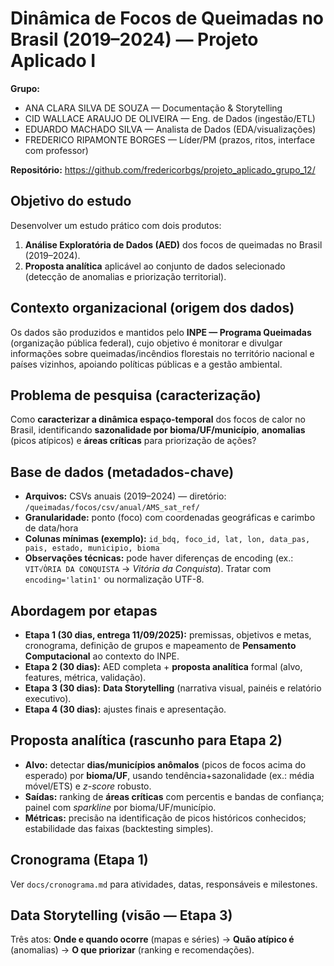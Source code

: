 # Dinâmica de Focos de Queimadas no Brasil (2019–2024) — Projeto Aplicado I

**Grupo:**  
- ANA CLARA SILVA DE SOUZA — Documentação & Storytelling  
- CID WALLACE ARAUJO DE OLIVEIRA — Eng. de Dados (ingestão/ETL)  
- EDUARDO MACHADO SILVA — Analista de Dados (EDA/visualizações)  
- FREDERICO RIPAMONTE BORGES — Líder/PM (prazos, ritos, interface com professor)

**Repositório:** https://github.com/fredericorbgs/projeto_aplicado_grupo_12/

## Objetivo do estudo
Desenvolver um estudo prático com dois produtos:
1) **Análise Exploratória de Dados (AED)** dos focos de queimadas no Brasil (2019–2024).  
2) **Proposta analítica** aplicável ao conjunto de dados selecionado (detecção de anomalias e priorização territorial).

## Contexto organizacional (origem dos dados)
Os dados são produzidos e mantidos pelo **INPE — Programa Queimadas** (organização pública federal), cujo objetivo é monitorar e divulgar informações sobre queimadas/incêndios florestais no território nacional e países vizinhos, apoiando políticas públicas e a gestão ambiental.

## Problema de pesquisa (caracterização)
Como **caracterizar a dinâmica espaço-temporal** dos focos de calor no Brasil, identificando **sazonalidade por bioma/UF/município**, **anomalias** (picos atípicos) e **áreas críticas** para priorização de ações?

## Base de dados (metadados-chave)
- **Arquivos:** CSVs anuais (2019–2024) — diretório: `/queimadas/focos/csv/anual/AMS_sat_ref/`  
- **Granularidade:** ponto (foco) com coordenadas geográficas e carimbo de data/hora  
- **Colunas mínimas (exemplo):** `id_bdq, foco_id, lat, lon, data_pas, pais, estado, municipio, bioma`  
- **Observações técnicas:** pode haver diferenças de encoding (ex.: `VIT√ÒRIA DA CONQUISTA` → *Vitória da Conquista*). Tratar com `encoding='latin1'` ou normalização UTF-8.

## Abordagem por etapas
- **Etapa 1 (30 dias, entrega 11/09/2025):** premissas, objetivos e metas, cronograma, definição de grupos e mapeamento de **Pensamento Computacional** ao contexto do INPE.  
- **Etapa 2 (30 dias):** AED completa + **proposta analítica** formal (alvo, features, métrica, validação).  
- **Etapa 3 (30 dias):** **Data Storytelling** (narrativa visual, painéis e relatório executivo).  
- **Etapa 4 (30 dias):** ajustes finais e apresentação.

## Proposta analítica (rascunho para Etapa 2)
- **Alvo:** detectar **dias/municípios anômalos** (picos de focos acima do esperado) por **bioma/UF**, usando tendência+sazonalidade (ex.: média móvel/ETS) e *z-score* robusto.  
- **Saídas:** ranking de **áreas críticas** com percentis e bandas de confiança; painel com *sparkline* por bioma/UF/município.  
- **Métricas:** precisão na identificação de picos históricos conhecidos; estabilidade das faixas (backtesting simples).

## Cronograma (Etapa 1)
Ver `docs/cronograma.md` para atividades, datas, responsáveis e milestones.

## Data Storytelling (visão — Etapa 3)
Três atos: **Onde e quando ocorre** (mapas e séries) → **Quão atípico é** (anomalias) → **O que priorizar** (ranking e recomendações).

